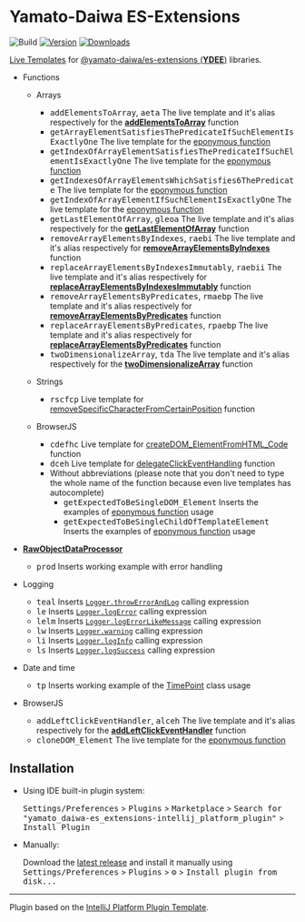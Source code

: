 # Yamato-Daiwa ES-Extensions

![Build](https://github.com/TokugawaTakeshi/yamato_daiwa-es_extensions-intellij_platform_plugin/workflows/Build/badge.svg)
[![Version](https://img.shields.io/jetbrains/plugin/v/17638.svg)](https://plugins.jetbrains.com/plugin/PLUGIN_ID)
[![Downloads](https://img.shields.io/jetbrains/plugin/d/17638.svg)](https://plugins.jetbrains.com/plugin/PLUGIN_ID)

<!-- Plugin description -->

[Live Templates](https://www.jetbrains.com/help/idea/using-live-templates.html) for 
[@yamato-daiwa/es-extensions (**YDEE**)](https://github.com/TokugawaTakeshi/Yamato-Daiwa-ES-Extensions#readme) libraries.

* Functions
  * Arrays
    * <kbd>addElementsToArray</kbd>, <kbd>aeta</kbd> The live template and it's alias respectively for the [**addElementsToArray**](http://ee.yamato-daiwa.com/CoreLibrary/Functionality/Arrays/addElementsToArray/addElementsToArray.english.html) function
    * <kbd>getArrayElementSatisfiesThePredicateIfSuchElementIsExactlyOne</kbd> The live template for the [eponymous function](https://github.com/TokugawaTakeshi/Yamato-Daiwa-ES-Extensions/blob/master/CoreLibrary/Package/Documentation/Arrays/getArrayElementSatisfiesThePredicateIfSuchElementIsExactlyOne/getArrayElementSatisfiesThePredicateIfSuchElementIsExactlyOne.md)
    * <kbd>getIndexOfArrayElementSatisfiesThePredicateIfSuchElementIsExactlyOne</kbd> The live template for the [eponymous function](https://github.com/TokugawaTakeshi/Yamato-Daiwa-ES-Extensions/tree/master/CoreLibrary/Package/Documentation/Arrays/getIndexOfArrayElementSatisfiesThePredicateIfSuchElementIsExactlyOne/getIndexOfArrayElementSatisfiesThePredicateIfSuchElementIsExactlyOne.md)
    * <kbd>getIndexesOfArrayElementsWhichSatisfies6ThePredicate</kbd> The live template for the [eponymous function](https://github.com/TokugawaTakeshi/Yamato-Daiwa-ES-Extensions/blob/master/CoreLibrary/Package/Documentation/Arrays/getIndexesOfArrayElementsWhichSatisfiesThePredicate/getIndexesOfArrayElementsWhichSatisfiesThePredicate.md)
    * <kbd>getIndexOfArrayElementIfSuchElementIsExactlyOne</kbd> The live template for the [eponymous function](https://github.com/TokugawaTakeshi/Yamato-Daiwa-ES-Extensions/blob/master/CoreLibrary/Package/Documentation/Arrays/getIndexOfArrayElementSatisfiesThePredicateIfSuchElementIsExactlyOne/getIndexOfArrayElementSatisfiesThePredicateIfSuchElementIsExactlyOne.md)
    * <kbd>getLastElementOfArray</kbd>, <kbd>gleoa</kbd> The live template and it's alias respectively for the [**getLastElementOfArray**](http://ee.yamato-daiwa.com/CoreLibrary/Functionality/Arrays/getLastElementOfArray/getLastElementOfArray.english.html) function
    * <kbd>removeArrayElementsByIndexes</kbd>, <kbd>raebi</kbd> The live template and it's alias respectively for [**removeArrayElementsByIndexes**](https://github.com/TokugawaTakeshi/Yamato-Daiwa-ES-Extensions/tree/master/CoreLibrary/Package/Documentation/Arrays/removeArrayElementsByIndexes/removeArrayElementsByIndexes.md) function
    * <kbd>replaceArrayElementsByIndexesImmutably</kbd>, <kbd>raebii</kbd> The live template and it's alias respectively for [**replaceArrayElementsByIndexesImmutably**](https://github.com/TokugawaTakeshi/Yamato-Daiwa-ES-Extensions/tree/master/CoreLibrary/Package/Documentation/Arrays/replaceArrayElementsByIndexesImmutably/replaceArrayElementsByIndexesImmutably.md) function
    * <kbd>removeArrayElementsByPredicates</kbd>, <kbd>rmaebp</kbd> The live template and it's alias respectively for [**removeArrayElementsByPredicates**](https://github.com/TokugawaTakeshi/Yamato-Daiwa-ES-Extensions/tree/master/CoreLibrary/Package/Documentation/Arrays/removeArrayElementsByPredicates/removeArrayElementsByPredicates.md) function
    * <kbd>replaceArrayElementsByPredicates</kbd>, <kbd>rpaebp</kbd> The live template and it's alias respectively for [**replaceArrayElementsByPredicates**](https://github.com/TokugawaTakeshi/Yamato-Daiwa-ES-Extensions/blob/master/CoreLibrary/Package/Documentation/Arrays/replaceArrayElementsByPredicates/replaceArrayElementsByPredicates.md) function
    * <kbd>twoDimensionalizeArray</kbd>, <kbd>tda</kbd> The live template and it's alias respectively for the [**twoDimensionalizeArray**](https://github.com/TokugawaTakeshi/Yamato-Daiwa-ES-Extensions/blob/master/CoreLibrary/Package/Documentation/Arrays/twoDimensionalizeArray.md) function

  * Strings
    * <kbd>rscfcp</kbd> Live template for [removeSpecificCharacterFromCertainPosition](https://github.com/TokugawaTakeshi/Yamato-Daiwa-ES-Extensions/blob/master/CoreLibrary/Package/Documentation/Strings/removeSpecificCharacterFromCertainPosition.md) function 
  * BrowserJS
    * <kbd>cdefhc</kbd> Live template for [createDOM_ElementFromHTML_Code](https://github.com/TokugawaTakeshi/Yamato-Daiwa-ES-Extensions/blob/master/BrowserJS/Package/Documentation/DOM/createDOM_ElementFromHTML_Code.md) function
    * <kbd>dceh</kbd> Live template for [delegateClickEventHandling](https://github.com/TokugawaTakeshi/Yamato-Daiwa-ES-Extensions/blob/master/BrowserJS/Package/Documentation/DOM/delegateClickEventHandling.md) function
    * Without abbreviations (please note that you don't need to type the whole name of the function because even live templates has autocomplete)
      * <kbd>getExpectedToBeSingleDOM_Element</kbd> Inserts the examples of [eponymous function](https://github.com/TokugawaTakeshi/Yamato-Daiwa-ES-Extensions/blob/master/BrowserJS/Package/Documentation/DOM/getExpectedToBeSingleDOM_Element.md) usage
      * <kbd>getExpectedToBeSingleChildOfTemplateElement</kbd> Inserts the examples of [eponymous function](https://github.com/TokugawaTakeshi/Yamato-Daiwa-ES-Extensions/blob/master/BrowserJS/Package/Documentation/DOM/getExpectedToBeSingleChildOfTemplateElement.md) usage

* [**RawObjectDataProcessor**](https://github.com/TokugawaTakeshi/Yamato-Daiwa-ES-Extensions/blob/master/CoreLibrary/Package/Documentation/RawObjectDataProcessor/RawObjectDataProcessor.md#rawobjectdataprocessor)
  * <kbd>prod</kbd> Inserts working example with error handling
  
* Logging
  * <kbd>teal</kbd> Inserts [`Logger.throwErrorAndLog`](https://github.com/TokugawaTakeshi/yamato_daiwa-es_extensions/blob/master/Documentation/Logging/Logger/Logger.md#throwerrorandlog-throw-the-error-and-make-log) calling expression
  * <kbd>le</kbd> Inserts [`Logger.logError`](https://github.com/TokugawaTakeshi/yamato_daiwa-es_extensions/blob/master/Documentation/Logging/Logger/Logger.md#logerror-error-logging-without-throwing) calling expression
  * <kbd>lelm</kbd> Inserts [`Logger.logErrorLikeMessage`](https://github.com/TokugawaTakeshi/yamato_daiwa-es_extensions/blob/master/Documentation/Logging/Logger/Logger.md#logerrorlikemessage-logging-of-the-message-with-error-highlight-and-to-errors-stream) calling expression
  * <kbd>lw</kbd> Inserts [`Logger.warning`](https://github.com/TokugawaTakeshi/yamato_daiwa-es_extensions/blob/master/Documentation/Logging/Logger/Logger.md#logwarning-logging-of-the-warnings) calling expression
  * <kbd>li</kbd> Inserts [`Logger.logInfo`](https://github.com/TokugawaTakeshi/yamato_daiwa-es_extensions/blob/master/Documentation/Logging/Logger/Logger.md#loginfo-logging-of-the-other-messages) calling expression
  * <kbd>ls</kbd> Inserts [`Logger.logSuccess`](https://github.com/TokugawaTakeshi/yamato_daiwa-es_extensions/blob/master/Documentation/Logging/Logger/Logger.md#logsuccess-logging-of-the-success-message) calling expression
  
* Date and time
  * <kbd>tp</kbd> Inserts working example of the [TimePoint](https://github.com/TokugawaTakeshi/Yamato-Daiwa-ES-Extensions/blob/master/CoreLibrary/Package/Documentation/DateTime/TimePoint.md) class usage

* BrowserJS
  * <kbd>addLeftClickEventHandler</kbd>, <kbd>alceh</kbd> The live template and it's alias respectively for the [**addLeftClickEventHandler**](https://github.com/TokugawaTakeshi/Yamato-Daiwa-ES-Extensions/blob/master/BrowserJS/Package/Documentation/EventsHandling/addLeftClickEventHandler.md) function
  * <kbd>cloneDOM_Element</kbd> The live template for the [eponymous function](https://github.com/TokugawaTakeshi/Yamato-Daiwa-ES-Extensions/blob/master/BrowserJS/Package/Documentation/DOM/cloneDOM_Element.md)

<!-- Plugin description end -->


## Installation

- Using IDE built-in plugin system:
  
  <kbd>Settings/Preferences</kbd> > <kbd>Plugins</kbd> > <kbd>Marketplace</kbd> > <kbd>Search for "yamato_daiwa-es_extensions-intellij_platform_plugin"</kbd> >
  <kbd>Install Plugin</kbd>
  
- Manually:

  Download the [latest release](https://github.com/TokugawaTakeshi/yamato_daiwa-es_extensions-intellij_platform_plugin/releases/latest) and install it manually using
  <kbd>Settings/Preferences</kbd> > <kbd>Plugins</kbd> > <kbd>⚙️</kbd> > <kbd>Install plugin from disk...</kbd>


---
Plugin based on the [IntelliJ Platform Plugin Template][template].

[template]: https://github.com/JetBrains/intellij-platform-plugin-template
